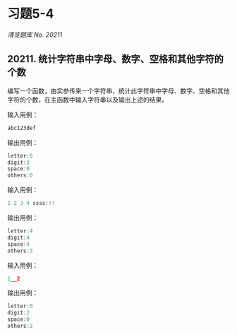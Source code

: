 # 习题5-4

*清览题库 No. 20211*

## 20211. 统计字符串中字母、数字、空格和其他字符的个数

编写一个函数，由实参传来一个字符串，统计此字符串中字母、数字、空格和其他字符的个数，在主函数中输入字符串以及输出上述的结果。

输入用例：

```c
abc123def
```

输出用例：

```c
letter:6
digit:3
space:0
others:0
```

输入用例：

```c
1 2 3 4 ssss!!!
```

输出用例：

```c
letter:4
digit:4
space:4
others:3
```

输入用例：

```c
1__2
```

输出用例：

```c
letter:0
digit:2
space:0
others:2
```
